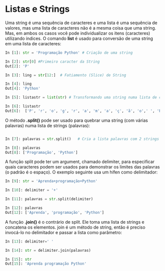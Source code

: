 # Listas e Strings

Uma string é uma sequência de caracteres e uma lista é uma sequência de valores, mas uma lista de caracteres não é a mesma coisa que uma string. Mas, em ambos os casos você pode individualizar os itens (caracteres) utilizando índices. O comando **list** é usado para conversão de uma string em uma lista de caracteres:
``` python
In [1]: str = 'Programação Python' # Criação de uma string

In [2]: str[0] #Primeiro caracter da String
Out[2]: 'P'

In [3]: ling = str[12:]  # Fatiamento (Slice) de String

In [4]: ling
Out[4]: 'Python'

In [5]: listastr = list(str) # Transformando uma string numa lista de caracteres

In [6]: listastr  
Out[6]:  ['P', 'r', 'o', 'g', 'r', 'a', 'm', 'a', 'ç', 'ã', 'o',' ', 'P', 'y', 't', 'h', 'o', 'n']
```

O método **.split()** pode ser usado para quebrar uma string (com várias palavras) numa lista de strings (palavras):
``` python

In [7]: palavras = str.split()   # Cria a lista palavras com 2 strings

In [8]: palavras
Out[8]: ['Programação', 'Python']
```
A função split pode ter um argument, chamado delimiter, para especificar quais caracteres podem ser usados para demonstrar os limites das palavras (o padrão é o espaço). O exemplo seguinte usa um hífen como delimitador:
``` python
In [9]: str = 'Aprenda+programação+Python'

In [10]: delimiter = '+'

In [11]: palavras = str.split(delimiter)

In [12]: palavras
Out[12]: ['Aprenda', 'programação', 'Python']
```

A função **.join()** é o contrário de split. Ele toma uma lista de strings e concatena os elementos. join é um método de string, então é preciso invocá-lo no delimitador e passar a lista como parâmetro:
``` python
In [13]: delimiter=' '

In [14]: str = delimiter.join(palavras)

In [15]: str
Out[15]: 'Aprenda programação Python'
``` 
